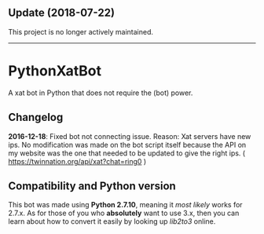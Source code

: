 ## Update (2018-07-22)

This project is no longer actively maintained.

-------------------------


# PythonXatBot
A xat bot in Python that does not require the (bot) power.

## Changelog
**2016-12-18**: Fixed bot not connecting issue. Reason: Xat servers have new ips. No modification was made on the bot script itself because the API on my website was the one that needed to be updated to give the right ips. ( https://twinnation.org/api/xat?chat=ring0 )


## Compatibility and Python version
This bot was made using **Python 2.7.10**, meaning it *most likely* works for 2.7.x. As for those of you who **absolutely** want to use 3.x, then you can learn about how to convert it easily by looking up *lib2to3* online.

